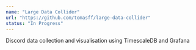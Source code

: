 ```yaml
---
name: "Large Data Collider"
url: "https://github.com/tomasff/large-data-collider"
status: "In Progress"
---
```


Discord data collection and visualisation using TimescaleDB and Grafana